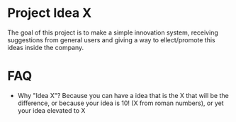 # Project Idea X

The goal of this project is to make a simple innovation system, receiving suggestions from general users and giving a way to ellect/promote this ideas inside the company.

# FAQ

 * Why "Idea X"?
   Because you can have a idea that is the X that will be the difference, or because your idea is 10! (X from roman numbers), or yet your idea elevated to X
